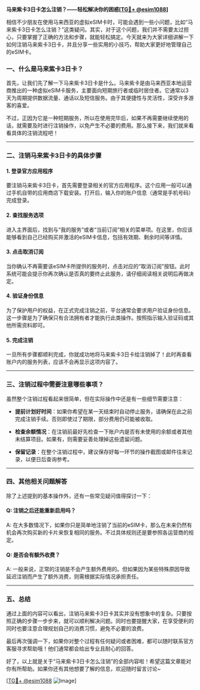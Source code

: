 **马来紫卡3日卡怎么注销？——轻松解决你的困惑[[TG💪+ @esim1088](https://t.me/s/esim1088)]**

相信不少朋友在使用马来西亚的虚拟eSIM卡时，可能会遇到一些小问题，比如“马来紫卡3日卡怎么注销？”这类疑问。其实，对于这个问题，我们并不需要太过担心，只要掌握了正确的方法和步骤，就能轻松搞定。今天就来为大家详细讲解一下如何注销马来紫卡3日卡，并且分享一些实用的小技巧，帮助大家更好地管理自己的eSIM卡。

### 一、什么是马来紫卡3日卡？

首先，让我们先了解一下马来紫卡3日卡是什么。马来紫卡是由马来西亚本地运营商推出的一种虚拟eSIM卡服务，主要面向短期旅行者或临时居住者。它通常以3天为周期提供数据流量、通话以及短信服务。由于其便捷性与灵活性，深受许多游客的喜爱。

不过，正因为它是一种短期服务，所以在使用完毕后，如果不再需要继续使用的话，就需要及时进行注销操作，以免产生不必要的费用。那么接下来，我们就来看看具体的注销流程吧！

---

### 二、注销马来紫卡3日卡的具体步骤

#### 1. 登录官方应用程序
要注销马来紫卡3日卡，首先需要登录相关的官方应用程序。这个应用一般可以通过手机自带的应用商店下载安装。打开后，输入你的账户信息（通常是手机号码）完成登录。

#### 2. 查找服务选项
进入主界面后，找到与“我的服务”或者“当前订阅”相关的菜单项。在这里，你应该能够看到自己已经购买并激活的eSIM卡信息，包括有效期、剩余时间等详情。

#### 3. 点击取消订阅
当你确认不再需要该eSIM卡所提供的服务时，点击对应的“取消订阅”按钮。此时系统可能会提示你再次确认是否真的要终止此服务，请仔细阅读相关说明后再做决定。

#### 4. 验证身份信息
为了保护用户的权益，在正式完成注销之前，平台通常会要求用户验证身份信息。这一步骤是为了确保只有合法拥有者才能执行此类操作。按照指示输入验证码或其他所需资料即可。

#### 5. 完成注销
一旦所有步骤都顺利完成，你就成功地将马来紫卡3日卡给注销掉了！此时再查看账户内的服务列表，应该不会再显示这项内容了。

---

### 三、注销过程中需要注意哪些事项？

虽然整个注销过程看起来很简单，但在实际操作中还是有一些细节需要注意：

- **提前计划好时间**：如果你希望在某一天结束时自动停止服务，请确保在此之前完成注销手续。否则即使过了期限，部分费用仍可能被收取。
  
- **检查余额情况**：在注销前最好先检查一下账户内是否有未使用的余额或者其他未结算项目。如果有，则需要妥善处理掉这些遗留问题。

- **保留记录**：在整个注销过程中，建议保存好每一环节的操作截图或邮件往来记录，以便日后查询参考。

---

### 四、其他相关问题解答

除了上述提到的基本操作外，还有一些常见疑问值得探讨一下：

#### Q: 注销之后还能重新启用吗？
A: 在大多数情况下，如果你只是简单地注销了当前的eSIM卡，那么在未来仍然有机会再次购买新的卡片来恢复相同的服务。不过具体规则还是要参照各运营商的规定。

#### Q: 是否会有额外收费？
A: 一般来说，正常的注销是不会产生额外费用的。但如果因为某些特殊原因导致延迟注销而产生了额外消费，则需根据实际情况承担责任。

---

### 五、总结

通过上面的内容可以看出，注销马来紫卡3日卡其实并没有想象中的复杂。只要按照正确的步骤一步步来，就可以顺利解决问题。同时也要提醒大家，在享受便利的同时也要注意合理规划自己的消费习惯，避免不必要的浪费。

最后再次强调一下，如果你对整个过程有任何疑问或者困难，都可以随时联系官方客服寻求帮助哦！他们通常都会给出专业且耐心的回答。

好了，以上就是关于“马来紫卡3日卡怎么注销”的全部内容啦！希望这篇文章能对你有所帮助。如果你还有其他想要了解的信息，欢迎随时留言讨论~

[[TG💪+ @esim1088](https://t.me/s/esim1088) ![Image](https://i.postimg.cc/4NQfJmqS/Snipaste-2025-05-13-00-14-12.png)]